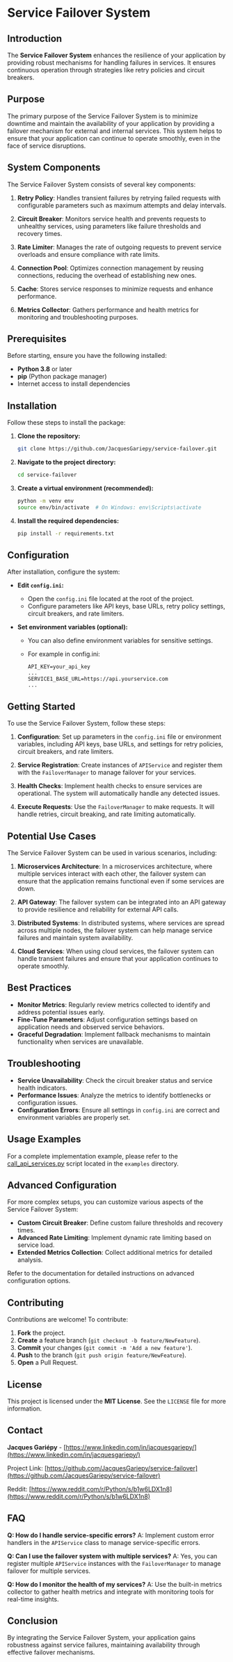 # Service Failover System

## Introduction

The **Service Failover System** enhances the resilience of your application by providing robust mechanisms for handling failures in services. It ensures continuous operation through strategies like retry policies and circuit breakers.

## Purpose

The primary purpose of the Service Failover System is to minimize downtime and maintain the availability of your application by providing a failover mechanism for external and internal services. This system helps to ensure that your application can continue to operate smoothly, even in the face of service disruptions.

## System Components

The Service Failover System consists of several key components:

1. **Retry Policy**: Handles transient failures by retrying failed requests with configurable parameters such as maximum attempts and delay intervals.

2. **Circuit Breaker**: Monitors service health and prevents requests to unhealthy services, using parameters like failure thresholds and recovery times.

3. **Rate Limiter**: Manages the rate of outgoing requests to prevent service overloads and ensure compliance with rate limits.

4. **Connection Pool**: Optimizes connection management by reusing connections, reducing the overhead of establishing new ones.

5. **Cache**: Stores service responses to minimize requests and enhance performance.

6. **Metrics Collector**: Gathers performance and health metrics for monitoring and troubleshooting purposes.

## Prerequisites

Before starting, ensure you have the following installed:

- **Python 3.8** or later
- **pip** (Python package manager)
- Internet access to install dependencies

## Installation

Follow these steps to install the package:

1. **Clone the repository:**

   ```bash
   git clone https://github.com/JacquesGariepy/service-failover.git
   ```

2. **Navigate to the project directory:**

   ```bash
   cd service-failover
   ```

3. **Create a virtual environment (recommended):**

   ```bash
   python -m venv env
   source env/bin/activate  # On Windows: env\Scripts\activate
   ```

4. **Install the required dependencies:**

   ```bash
   pip install -r requirements.txt
   ```

## Configuration

After installation, configure the system:

- **Edit `config.ini`:**

  - Open the `config.ini` file located at the root of the project.
  - Configure parameters like API keys, base URLs, retry policy settings, circuit breakers, and rate limiters.

- **Set environment variables (optional):**

  - You can also define environment variables for sensitive settings.
  - For example in config.ini:

    ```plaintext
    API_KEY=your_api_key
    ...
    SERVICE1_BASE_URL=https://api.yourservice.com
    ...
    ```

## Getting Started

To use the Service Failover System, follow these steps:

1. **Configuration**: Set up parameters in the `config.ini` file or environment variables, including API keys, base URLs, and settings for retry policies, circuit breakers, and rate limiters.

2. **Service Registration**: Create instances of `APIService` and register them with the `FailoverManager` to manage failover for your services.

3. **Health Checks**: Implement health checks to ensure services are operational. The system will automatically handle any detected issues.

4. **Execute Requests**: Use the `FailoverManager` to make requests. It will handle retries, circuit breaking, and rate limiting automatically.

## Potential Use Cases

The Service Failover System can be used in various scenarios, including:

1. **Microservices Architecture**: In a microservices architecture, where multiple services interact with each other, the failover system can ensure that the application remains functional even if some services are down.

2. **API Gateway**: The failover system can be integrated into an API gateway to provide resilience and reliability for external API calls.

3. **Distributed Systems**: In distributed systems, where services are spread across multiple nodes, the failover system can help manage service failures and maintain system availability.

4. **Cloud Services**: When using cloud services, the failover system can handle transient failures and ensure that your application continues to operate smoothly.

## Best Practices

- **Monitor Metrics**: Regularly review metrics collected to identify and address potential issues early.
- **Fine-Tune Parameters**: Adjust configuration settings based on application needs and observed service behaviors.
- **Graceful Degradation**: Implement fallback mechanisms to maintain functionality when services are unavailable.

## Troubleshooting

- **Service Unavailability**: Check the circuit breaker status and service health indicators.
- **Performance Issues**: Analyze the metrics to identify bottlenecks or configuration issues.
- **Configuration Errors**: Ensure all settings in `config.ini` are correct and environment variables are properly set.

## Usage Examples

For a complete implementation example, please refer to the [call_api_services.py](examples/call_api_services.py) script located in the `examples` directory.

## Advanced Configuration

For more complex setups, you can customize various aspects of the Service Failover System:

- **Custom Circuit Breaker**: Define custom failure thresholds and recovery times.
- **Advanced Rate Limiting**: Implement dynamic rate limiting based on service load.
- **Extended Metrics Collection**: Collect additional metrics for detailed analysis.

Refer to the documentation for detailed instructions on advanced configuration options.

## Contributing

Contributions are welcome! To contribute:

1. **Fork** the project.
2. **Create** a feature branch (`git checkout -b feature/NewFeature`).
3. **Commit** your changes (`git commit -m 'Add a new feature'`).
4. **Push** to the branch (`git push origin feature/NewFeature`).
5. **Open** a Pull Request.

## License

This project is licensed under the **MIT License**. See the `LICENSE` file for more information.

## Contact

**Jacques Gariépy** - [https://www.linkedin.com/in/jacquesgariepy/](https://www.linkedin.com/in/jacquesgariepy/)

Project Link: [https://github.com/JacquesGariepy/service-failover](https://github.com/JacquesGariepy/service-failover)

Reddit:
[https://www.reddit.com/r/Python/s/b1w6LDX1n8](https://www.reddit.com/r/Python/s/b1w6LDX1n8)

## FAQ

**Q: How do I handle service-specific errors?**
A: Implement custom error handlers in the `APIService` class to manage service-specific errors.

**Q: Can I use the failover system with multiple services?**
A: Yes, you can register multiple `APIService` instances with the `FailoverManager` to manage failover for multiple services.

**Q: How do I monitor the health of my services?**
A: Use the built-in metrics collector to gather health metrics and integrate with monitoring tools for real-time insights.

## Conclusion

By integrating the Service Failover System, your application gains robustness against service failures, maintaining availability through effective failover mechanisms.
